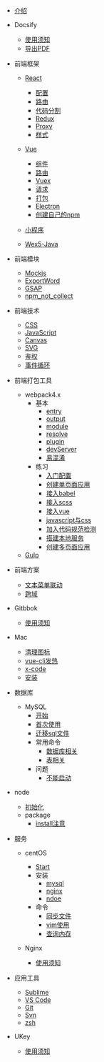 * [介绍](README.md)

* Docsify

  * [使用须知](view/docsify/useage.md)
  * [导出PDF](view/docsify/md2pdf.md)

* 前端框架

  * [React](view/front_frame/react/react.md)
    * [配置](view/front_frame/react/config.md)
    * [路由](view/front_frame/react/router.md)
    * [代码分割](view/front_frame/react/codeSpliting.md)
    * [Redux](view/front_frame/react/redux.md)
    * [Proxy](view/front_frame/react/proxy.md)
    * [样式](view/front_frame/react/style.md)

  * [Vue](view/front_frame/vue/vue.md)
    * [组件](view/front_frame/vue/component.md)
    * [路由](view/front_frame/vue/router.md)
    * [Vuex](view/front_frame/vue/vuex.md)
    * [请求](view/front_frame/vue/api.md)
    * [打包](view/front_frame/vue/build.md)
    * [Electron](view/front_frame/vue/electron.md)
    * [创建自己的npm](view/front_frame/vue/npmModules.md)

  * [小程序](view/front_frame/mini-program.md)

  * [Wex5-Java](view/front_frame/wex5-java.md)

* 前端模块

  * [Mockjs](view/front_modules/mock.md)
  * [ExportWord](view/front_modules/exportWord.md)
  * [GSAP](view/front_modules/gsap.md)
  * [npm_not_collect](view/front_modules/useful.md)

* 前端技术

  * [CSS](view/front_technique/css.judge.md)
  * [JavaScript](view/front_technique/js.judge.md)
  * [Canvas](view/front_technique/canvas.md)
  * [SVG](view/front_technique/svg.md)
  * [鉴权](view/front_technique/authority.md)
  * [事件循环](view/front_technique/eventLoop.md)

* 前端打包工具

  * webpack4.x
    * 基本
      * [entry](view/front_pack/webpack/base/entry.md)
      * [output](view/front_pack/webpack/base/output.md)
      * [module](view/front_pack/webpack/base/module.md)
      * [resolve](view/front_pack/webpack/base/resolve.md)
      * [plugin](view/front_pack/webpack/base/plugin.md)
      * [devServer](view/front_pack/webpack/base/devServer.md)
      * [易混淆](view/front_pack/webpack/base/attention.md)
    * 练习
      * [入门配置](view/front_pack/webpack/train/start.md)
      * [创建单页面应用](view/front_pack/webpack/train/singlePage.md)
      * [接入babel](view/front_pack/webpack/train/babelLoader.md)
      * [接入scss](view/front_pack/webpack/train/scssLoader.md)
      * [接入vue](view/front_pack/webpack/train/vueLoader.md)
      * [javascript与css](view/front_pack/webpack/train/splitJsCss.md)
      * [加入代码规范检测](view/front_pack/webpack/train/lint.md)
      * [搭建本地服务](view/front_pack/webpack/train/localServer.md)
      * [创建多页面应用](view/front_pack/webpack/train/multiPage.md)
  * [Gulp](view/front_pack/gulp.md)

* 前端方案

  * [文本菜单联动](view/front_plan/fullpageScrollMenu.md)
  * [跨域](view/front_plan/Proxy.md)

* Gitbbok

  * [使用须知](view/gitbook/gitbook.md)

* Mac

  * [清理图标](view/mac/clearIcon.md)
  * [vue-cli发热](view/mac/vue-cli项目.md)
  * [x-code](view/mac/x-code.md)
  * [安装](view/mac/install.md)


* 数据库

  * MySQL
    * [开始](view/mysql/start.md)
    * [首次使用](view/mysql/firstUse.md)
    * [迁移sql文件](view/mysql/movesql.md)
    * 常用命令
      * [数据库相关](view/mysql/database.md)
      * [表相关](view/mysql/table.md)
    * 问题
      * [不能启动](view/mysql/cantStart.md)

* node

  * [初始化](view/node/init.md)
  * package
    * [install注意](view/node/npm_install.md)


* 服务

  * centOS
    * [Start](view/service/centos/start.md)
    * 安装
      * [mysql](view/service/centos/mysql.md)
      * [nginx](view/service/centos/nginx.md)
      * [ndoe](view/service/centos/node.md)
    * 命令
      * [同步文件](view/service/centos/syncFile.md)
      * [vim使用](view/service/centos/vim.md)
      * [查询内存](view/service/centos/storage.md)

  * Nginx
    * [使用须知](view/service/nginx.md)


* 应用工具

  * [Sublime](view/tools/sublime.md)
  * [VS Code](view/tools/vscode.md)
  * [Git](view/tools/git.step.md)
  * [Svn](view/tools/svn.md)
  * [zsh](view/tools/zsh.md)

* UKey
  * [使用须知](view/ukey/useage.md)

